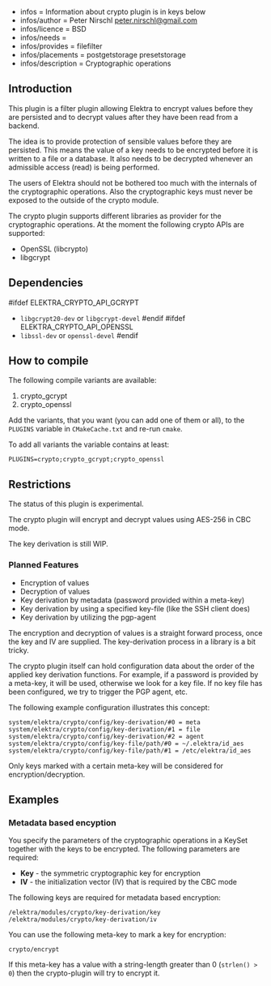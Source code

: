 - infos = Information about crypto plugin is in keys below
- infos/author = Peter Nirschl <peter.nirschl@gmail.com>
- infos/licence = BSD
- infos/needs = 
- infos/provides = filefilter
- infos/placements = postgetstorage presetstorage
- infos/description = Cryptographic operations

## Introduction ##

This plugin is a filter plugin allowing Elektra to encrypt values before they are
persisted and to decrypt values after they have been read from a backend.

The idea is to provide protection of sensible values before they are persisted.
This means the value of a key needs to be encrypted before it is written to a file or a database.
It also needs to be decrypted whenever an admissible access (read) is being performed.

The users of Elektra should not be bothered too much with the internals of the cryptographic operations.
Also the cryptographic keys must never be exposed to the outside of the crypto module.

The crypto plugin supports different libraries as provider for the cryptographic operations.
At the moment the following crypto APIs are supported:

- OpenSSL (libcrypto)
- libgcrypt

## Dependencies ##

#ifdef ELEKTRA_CRYPTO_API_GCRYPT
- `libgcrypt20-dev` or `libgcrypt-devel`
#endif
#ifdef ELEKTRA_CRYPTO_API_OPENSSL
- `libssl-dev` or `openssl-devel`
#endif

## How to compile ##

The following compile variants are available:

1. crypto_gcrypt
2. crypto_openssl

Add the variants, that you want (you can add one of them or all), to the `PLUGINS` variable in `CMakeCache.txt` and re-run `cmake`.

To add all variants the variable contains at least:

	PLUGINS=crypto;crypto_gcrypt;crypto_openssl

## Restrictions ##

The status of this plugin is experimental.

The crypto plugin will encrypt and decrypt values using AES-256 in CBC mode.

The key derivation is still WIP.

### Planned Features ###

- Encryption of values
- Decryption of values
- Key derivation by metadata (password provided within a meta-key)
- Key derivation by using a specified key-file (like the SSH client does)
- Key derivation by utilizing the pgp-agent

The encryption and decryption of values is a straight forward process, once the key and IV are supplied.
The key-derivation process in a library is a bit tricky.

The crypto plugin itself can hold configuration data about the order of the applied key derivation functions.
For example, if a password is provided by a meta-key, it will be used, otherwise we look for a key file.
If no key file has been configured, we try to trigger the PGP agent, etc.

The following example configuration illustrates this concept:

	system/elektra/crypto/config/key-derivation/#0 = meta
	system/elektra/crypto/config/key-derivation/#1 = file
	system/elektra/crypto/config/key-derivation/#2 = agent
	system/elektra/crypto/config/key-file/path/#0 = ~/.elektra/id_aes
	system/elektra/crypto/config/key-file/path/#1 = /etc/elektra/id_aes

Only keys marked with a certain meta-key will be considered for encryption/decryption.

## Examples ##

### Metadata based encyption ###

You specify the parameters of the cryptographic operations in a KeySet together with the keys to be encrypted.
The following parameters are required:

- **Key** - the symmetric cryptographic key for encryption
- **IV** - the initialization vector (IV) that is required by the CBC mode

The following keys are required for metadata based encryption:

	/elektra/modules/crypto/key-derivation/key
	/elektra/modules/crypto/key-derivation/iv

You can use the following meta-key to mark a key for encryption:

	crypto/encrypt

If this meta-key has a value with a string-length greater than 0 (``strlen() > 0``) then
the crypto-plugin will try to encrypt it.

